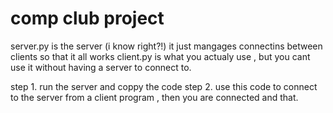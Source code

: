 # comp club project

server.py is the server (i know right?!) it just mangages connectins between clients so that it all works
client.py is what you actualy use , but you cant use it without having a server to connect to. 

step 1. run the server and coppy the code 
step 2. use this code to connect to the server from a client program , then you are connected and that.
